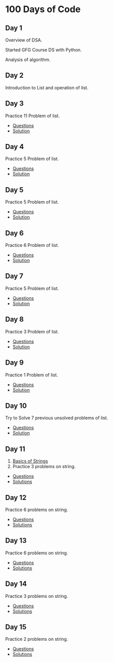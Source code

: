 # 100 Days of Code

## Day 1

Overview of DSA.

Started GFG Course DS with Python.

Analysis of algorithm.


## Day 2
Introduction to List and operation of list.

## Day 3
Practice 11 Problem of list. 
- [Questions](https://github.com/SachinMadhukar09/100-Days-Of-Code/blob/master/Array/Day%203/README.md)
- [Solution](https://github.com/SachinMadhukar09/100-Days-Of-Code/tree/master/Array/Day%203)

## Day 4
Practice 5 Problem of list.
- [Questions](https://github.com/SachinMadhukar09/100-Days-Of-Code/blob/master/Array/Day%204/README.md)
- [Solution](https://github.com/SachinMadhukar09/100-Days-Of-Code/tree/master/Array/Day%204)

## Day 5
Practice 5 Problem of list.
- [Questions](https://github.com/SachinMadhukar09/100-Days-Of-Code/blob/master/Array/Day%205/README.md)
- [Solution](https://github.com/SachinMadhukar09/100-Days-Of-Code/tree/master/Array/Day%205)

## Day 6
Practice 6 Problem of list.
- [Questions](https://github.com/SachinMadhukar09/100-Days-Of-Code/blob/master/Array/Day%206/README.md)
- [Solution](https://github.com/SachinMadhukar09/100-Days-Of-Code/tree/master/Array/Day%206)

## Day 7
Practice 5 Problem of list.
- [Questions](https://github.com/SachinMadhukar09/100-Days-Of-Code/blob/master/Array/Day%207/README.md)
- [Solution](https://github.com/SachinMadhukar09/100-Days-Of-Code/tree/master/Array/Day%207)

## Day 8
Practice 3 Problem of list.
- [Questions](https://github.com/SachinMadhukar09/100-Days-Of-Code/blob/master/Array/Day%208/README.md)
- [Solution](https://github.com/SachinMadhukar09/100-Days-Of-Code/tree/master/Array/Day%208)

## Day 9
Practice 1 Problem of list.
- [Questions](https://github.com/SachinMadhukar09/100-Days-Of-Code/blob/master/Array/Day%209/README.md)
- [Solution](https://github.com/SachinMadhukar09/100-Days-Of-Code/tree/master/Array/Day%209)

## Day 10
Try to Solve 7 previous unsolved problems of list.
- [Questions](https://github.com/SachinMadhukar09/100-Days-Of-Code/blob/master/Array/Day10/README.md)
- [Solution](https://github.com/SachinMadhukar09/100-Days-Of-Code/tree/master/Array/Day10)

## Day 11
1. [Basics of Strings](https://github.com/SachinMadhukar09/100-Days-Of-Code/blob/master/String/Day%2011/24_July_00_Basics_of_Strings.py)
2. Practice 3 problems on string.
- [Questions](https://github.com/SachinMadhukar09/100-Days-Of-Code/blob/master/String/Day%2011/README.md)
- [Solutions](https://github.com/SachinMadhukar09/100-Days-Of-Code/tree/master/String/Day%2011)

## Day 12
Practice 6 problems on string.
- [Questions](https://github.com/SachinMadhukar09/100-Days-Of-Code/blob/master/String/Day%2012/README.md)
- [Solutions](https://github.com/SachinMadhukar09/100-Days-Of-Code/tree/master/String/Day%2012)

## Day 13
Practice 6 problems on string.
- [Questions](https://github.com/SachinMadhukar09/100-Days-Of-Code/blob/master/String/Day%2013/README.md)
- [Solutions](https://github.com/SachinMadhukar09/100-Days-Of-Code/tree/master/String/Day%2013)

## Day 14
Practice 3 problems on string.
- [Questions](https://github.com/SachinMadhukar09/100-Days-Of-Code/blob/master/String/Day%2014/README.md)
- [Solutions](https://github.com/SachinMadhukar09/100-Days-Of-Code/tree/master/String/Day%2014)


## Day 15
Practice 2 problems on string.
- [Questions]()
- [Solutions]()